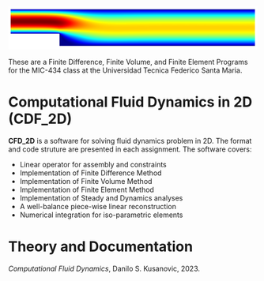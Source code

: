 ![CFD_2D Logo](./Logo.png)

These are a Finite Difference, Finite Volume, and Finite Element Programs for the MIC-434 class at the Universidad Tecnica Federico Santa Maria.

Computational Fluid Dynamics in 2D (CDF_2D)
============================================

**CFD_2D** is a software for solving fluid dynamics problem in 2D. The format and code struture are presented in each assignment. The software covers:
    
* Linear operator for assembly and constraints
* Implementation of Finite Difference Method
* Implementation of Finite Volume Method
* Implementation of Finite Element Method
* Implementation of Steady and Dynamics analyses
* A well-balance piece-wise linear reconstruction
* Numerical integration for iso-parametric elements
    
Theory and Documentation 
========================
*Computational Fluid Dynamics*, Danilo S. Kusanovic, 2023.
